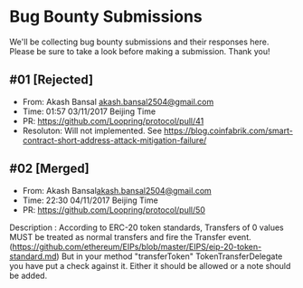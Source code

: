 # Bug Bounty Submissions

We'll be collecting bug bounty submissions and their responses here. Please be sure to take a look before making a submission. Thank you!

## #01 [Rejected]

- From: Akash Bansal <akash.bansal2504@gmail.com>
- Time: 01:57 03/11/2017 Beijing Time
- PR: https://github.com/Loopring/protocol/pull/41
- Resoluton: Will not implemented. See https://blog.coinfabrik.com/smart-contract-short-address-attack-mitigation-failure/

## #02 [Merged]

- From: Akash Bansal<akash.bansal2504@gmail.com>
- Time: 22:30 04/11/2017 Beijing Time
- PR: https://github.com/Loopring/protocol/pull/50

Description : According to ERC-20 token standards, 
Transfers of 0 values MUST be treated as normal transfers and fire the Transfer event.
(https://github.com/ethereum/EIPs/blob/master/EIPS/eip-20-token-standard.md)
But in your method "transferToken" TokenTransferDelegate you have put a check against it. Either it should be allowed or a note should be added.
